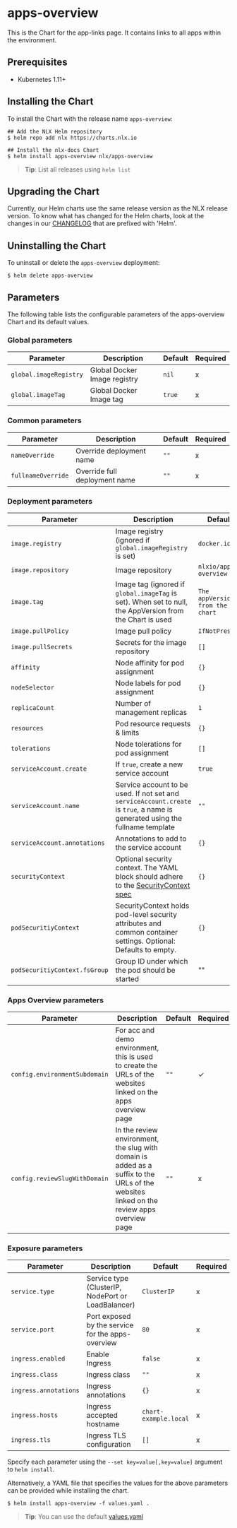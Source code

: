 # apps-overview

This is the Chart for the app-links page. It contains links to all apps within the environment.

## Prerequisites

- Kubernetes 1.11+

## Installing the Chart

To install the Chart with the release name `apps-overview`:

```console
## Add the NLX Helm repository
$ helm repo add nlx https://charts.nlx.io

## Install the nlx-docs Chart
$ helm install apps-overview nlx/apps-overview
```

> **Tip**: List all releases using `helm list`

## Upgrading the Chart

Currently, our Helm charts use the same release version as the NLX release version. 
To know what has changed for the Helm charts, look at the changes in our [CHANGELOG](https://gitlab.com/commonground/nlx/nlx/-/blob/master/CHANGELOG.md) 
that are prefixed with 'Helm'.

## Uninstalling the Chart

To uninstall or delete the `apps-overview` deployment:

```console
$ helm delete apps-overview
```

## Parameters 

The following table lists the configurable parameters of the apps-overview Chart and its default values.

### Global parameters

| Parameter | Description | Default | Required |
| --------- | ----------- | ------- | -------- |
| `global.imageRegistry` | Global Docker Image registry | `nil` | x |
| `global.imageTag` | Global Docker Image tag | `true` | x |

### Common parameters

| Parameter | Description | Default | Required |
| --------- | ----------- | ------- | -------- |
| `nameOverride` | Override deployment name | `""` | x | 
| `fullnameOverride` | Override full deployment name | `""` | x |

### Deployment parameters

| Parameter | Description | Default | Required |
| --------- | ----------- | ------- | -------- |
| `image.registry` | Image registry (ignored if `global.imageRegistry` is set) | `docker.io` | x | 
| `image.repository` | Image repository | `nlxio/apps-overview` | x |
| `image.tag` | Image tag (ignored if `global.imageTag` is set). When set to null, the AppVersion from the Chart is used | `The appVersion from the chart` | x |
| `image.pullPolicy` | Image pull policy | `IfNotPresent` | x |
| `image.pullSecrets` | Secrets for the image repository | `[]` | x |
| `affinity` | Node affinity for pod assignment | `{}` | x |
| `nodeSelector` | Node labels for pod assignment | `{}` | x |
| `replicaCount` | Number of management replicas | `1` | x |
| `resources` | Pod resource requests & limits | `{}` | x |
| `tolerations` | Node tolerations for pod assignment | `[]` | x |
| `serviceAccount.create` | If `true`, create a new service account | `true` | x |
| `serviceAccount.name` | Service account to be used. If not set and `serviceAccount.create` is `true`, a name is generated using the fullname template | `""` | x |
| `serviceAccount.annotations` | Annotations to add to the service account | `{}` | x | 
| `securityContext` | Optional security context. The YAML block should adhere to the [SecurityContext spec](https://kubernetes.io/docs/reference/generated/kubernetes-api/v1.16/#securitycontext-v1-core) | `{}` | x |
| `podSecuritiyContext` | SecurityContext holds pod-level security attributes and common container settings. Optional: Defaults to empty. | `{}` | x |
| `podSecuritiyContext.fsGroup` | Group ID under which the pod should be started | "" | x 

### Apps Overview parameters

| Parameter | Description | Default | Required |
| --------- | ----------- | ------- | -------- |
| `config.environmentSubdomain` | For acc and demo environment, this is used to create the URLs of the websites linked on the apps overview page | `""` | ✓ |
| `config.reviewSlugWithDomain` | In the review environment, the slug with domain is added as a suffix to the URLs of the websites linked on the review apps overview page | `""` | x |

### Exposure parameters

| Parameter | Description | Default | Required |
| --------- | ----------- | ------- | -------- |
| `service.type` | Service type (ClusterIP, NodePort or LoadBalancer) | `ClusterIP` | x |
| `service.port` | Port exposed by the service for the apps-overview | `80` | x |
| `ingress.enabled` | Enable Ingress | `false` | x |
| `ingress.class` | Ingress class | `""` | x |
| `ingress.annotations` | Ingress annotations | `{}` | x |
| `ingress.hosts` | Ingress accepted hostname | `chart-example.local` | x |
| `ingress.tls` | Ingress TLS configuration | `[]` | x |

Specify each parameter using the `--set key=value[,key=value]` argument to `helm install`.

Alternatively, a YAML file that specifies the values for the above parameters can be provided while installing the chart. 

```console
$ helm install apps-overview -f values.yaml .
```
> **Tip**: You can use the default [values.yaml](https://gitlab.com/commonground/nlx/nlx/blob/master/helm/charts/apps-overview/values.yaml)
